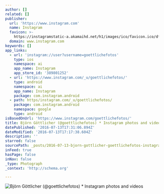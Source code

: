 ```yaml
---
author: []
related: []
publisher:
  url: 'https://www.instagram.com'
  name: Instagram
  favicon: >-
    https://instagramstatic-a.akamaihd.net/h1/images/ico/favicon.ico/dfa85bb1fd63.ico
  domain: www.instagram.com
keywords: []
app_links:
  - url: 'instagram://user?username=goettlichefotos'
    type: ios
    namespace: ai
    app_name: Instagram
    app_store_id: '389801252'
  - url: 'https://www.instagram.com/_u/goettlichefotos/'
    type: android
    namespace: ai
    app_name: Instagram
    package: com.instagram.android
  - path: https/instagram.com/_u/goettlichefotos/
    package: com.instagram.android
    namespace: google
    type: android
isBasedOnUrl: 'https://www.instagram.com/goettlichefotos/'
title: Björn Göttlicher (@goettlichefotos) * Instagram photos and videos
datePublished: '2016-07-13T17:31:06.894Z'
dateModified: '2016-07-13T17:17:38.604Z'
description: ''
starred: false
sourcePath: _posts/2016-07-13-bjorn-gottlicher-goettlichefotos-instagram-photos-and-v.md
inFeed: true
hasPage: false
inNav: false
_type: Photograph
_context: 'http://schema.org'

---
```

![Björn Göttlicher (@goettlichefotos) * Instagram photos and videos](https://scontent.cdninstagram.com/t51.2885-19/s150x150/13129336_239596663068090_1739072268_a.jpg)